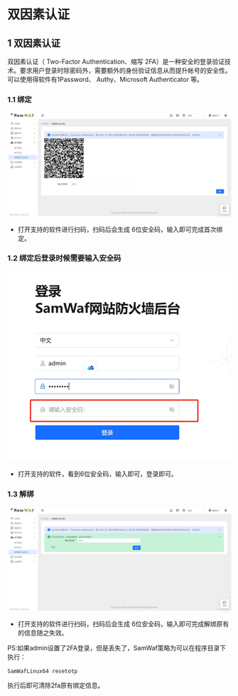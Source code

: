 #  双因素认证
 
## 1 双因素认证
 双因素认证（ Two-Factor Authentication、缩写 2FA）是一种安全的登录验证技术。要求用户登录时除密码外，需要额外的身份验证信息从而提升帐号的安全性。可以使用得软件有1Password、 Authy、Microsoft Authenticator 等。
### 1.1 绑定

![双因素绑定](/images/otp_bind.png)
 
- 打开支持的软件进行扫码，扫码后会生成 6位安全码，输入即可完成首次绑定。
 
### 1.2 绑定后登录时候需要输入安全码

![双因素登录](/images/otp_login.png)
 
- 打开支持的软件，看到6位安全码，输入即可，登录即可。

### 1.3 解绑

![双因素解绑](/images/otp_unbind.png)
 
- 打开支持的软件进行扫码，扫码后会生成 6位安全码，输入即可完成解绑原有的信息随之失效。

PS:如果admin设置了2FA登录，但是丢失了，SamWaf策略为可以在程序目录下执行：

```
SamWafLinux64 resetotp
```

执行后即可清除2fa原有绑定信息。